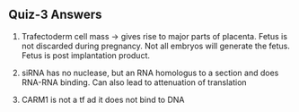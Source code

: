 ## Quiz-3 Answers

1. Trafectoderm cell mass -> gives rise to major parts of placenta. Fetus is not discarded during pregnancy. Not all embryos will
generate the fetus. Fetus is post implantation product.

3. siRNA has no nuclease, but an RNA homologus to a section and does RNA-RNA binding. Can also lead to attenuation of 
translation

6. CARM1 is not a tf ad it does not bind to DNA


